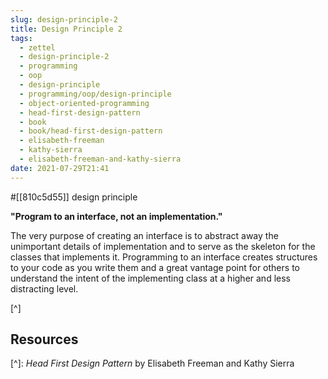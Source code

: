 ```yaml
---
slug: design-principle-2
title: Design Principle 2
tags:
  - zettel
  - design-principle-2
  - programming
  - oop
  - design-principle
  - programming/oop/design-principle
  - object-oriented-programming
  - head-first-design-pattern
  - book
  - book/head-first-design-pattern
  - elisabeth-freeman
  - kathy-sierra
  - elisabeth-freeman-and-kathy-sierra
date: 2021-07-29T21:41
---
```



#[[810c5d55]] design principle

**"Program to an interface, not an implementation."**

The very purpose of creating an interface is to abstract away the unimportant
details of implementation and to serve as the skeleton for the classes that
implements it. Programming to an interface creates structures to your code as
you write them and a great vantage point for others to understand the intent of
the implementing class at a higher and less distracting level.

[^]

## Resources

[^]: _Head First Design Pattern_ by Elisabeth Freeman and Kathy Sierra
